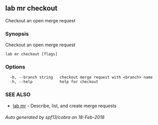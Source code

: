## lab mr checkout

Checkout an open merge request

### Synopsis

Checkout an open merge request

```
lab mr checkout [flags]
```

### Options

```
  -b, --branch string   checkout merge request with <branch> name
  -h, --help            help for checkout
```

### SEE ALSO

* [lab mr](lab_mr.md)	 - Describe, list, and create merge requests

###### Auto generated by spf13/cobra on 18-Feb-2018
